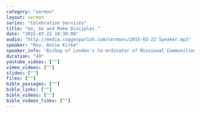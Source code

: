 ```yaml
---
category: "sermon"
layout: sermon
series: "Celebration Services"
title: "Go, Go and Make Disciples."
date: "2015-03-22 18:30:00"
audio: "http://media.coggesparish.com/sermons/2015-03-22 Speaker.mp3"
speaker: "Rev. Annie Kirke"
speaker_info: "Bishop of London's Co-ordinator of Missional Communities."
duration: "49"
youtube_videos: [""]
vimeo_videos: [""]
slides: [""]
files: [""]
bible_passages: [""]
bible_links: [""]
bible_videos: [""]
bible_videos_links: [""]
---
```

